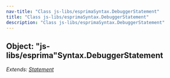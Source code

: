 ```yaml
---
nav-title: "Class js-libs/esprimaSyntax.DebuggerStatement"
title: "Class js-libs/esprimaSyntax.DebuggerStatement"
description: "Class js-libs/esprimaSyntax.DebuggerStatement"
---
```

## Object: "js-libs/esprima"Syntax.DebuggerStatement  
_Extends:_ [_Statement_](../../../js-libs/esprima/Syntax/Statement.md)